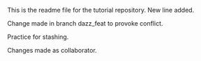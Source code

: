This is the readme file for the tutorial repository.
New line added.

Change made in branch dazz_feat to provoke conflict.

Practice for stashing.

Changes made as collaborator.
